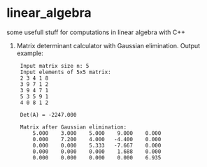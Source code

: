 # linear_algebra
some usefull stuff for computations in linear algebra with C++

1. Matrix determinant calculator with Gaussian elimination. Output example:

        Input matrix size n: 5
        Input elements of 5x5 matrix:
        2 3 4 1 8
        3 9 7 1 2
        3 9 4 7 1
        5 3 5 9 1
        4 0 8 1 2

        Det(A) = -2247.000

        Matrix after Gaussian elimination:
            5.000    3.000    5.000    9.000    0.000
            0.000    7.200    4.000   -4.400    0.000
            0.000    0.000    5.333   -7.667    0.000
            0.000    0.000    0.000    1.688    0.000
            0.000    0.000    0.000    0.000    6.935
